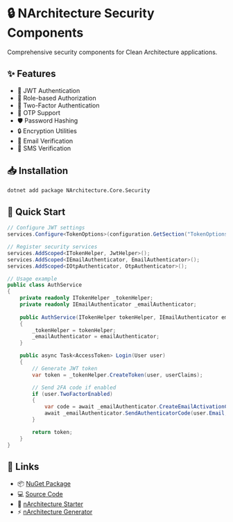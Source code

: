 # 🔒 NArchitecture Security Components

Comprehensive security components for Clean Architecture applications.

## ✨ Features

- 🔑 JWT Authentication
- 👥 Role-based Authorization
- 🔐 Two-Factor Authentication
- 📱 OTP Support
- 🛡️ Password Hashing
- 🔒 Encryption Utilities
- 📧 Email Verification
- 📱 SMS Verification

## 📥 Installation

```bash
dotnet add package NArchitecture.Core.Security
```

## 🚦 Quick Start

```csharp
// Configure JWT settings
services.Configure<TokenOptions>(configuration.GetSection("TokenOptions"));

// Register security services
services.AddScoped<ITokenHelper, JwtHelper>();
services.AddScoped<IEmailAuthenticator, EmailAuthenticator>();
services.AddScoped<IOtpAuthenticator, OtpAuthenticator>();

// Usage example
public class AuthService
{
    private readonly ITokenHelper _tokenHelper;
    private readonly IEmailAuthenticator _emailAuthenticator;
    
    public AuthService(ITokenHelper tokenHelper, IEmailAuthenticator emailAuthenticator)
    {
        _tokenHelper = tokenHelper;
        _emailAuthenticator = emailAuthenticator;
    }

    public async Task<AccessToken> Login(User user)
    {
        // Generate JWT token
        var token = _tokenHelper.CreateToken(user, userClaims);

        // Send 2FA code if enabled
        if (user.TwoFactorEnabled)
        {
            var code = await _emailAuthenticator.CreateEmailActivationCode();
            await _emailAuthenticator.SendAuthenticatorCode(user.Email, code);
        }

        return token;
    }
}
```

## 🔗 Links

- 📦 [NuGet Package](https://www.nuget.org/packages/NArchitecture.Core.Security)
- 💻 [Source Code](https://github.com/kodlamaio-projects/nArchitecture.Core)
- 🚀 [nArchitecture Starter](https://github.com/kodlamaio-projects/nArchitecture)
- ⚡ [nArchitecture Generator](https://github.com/kodlamaio-projects/nArchitecture.Gen)
